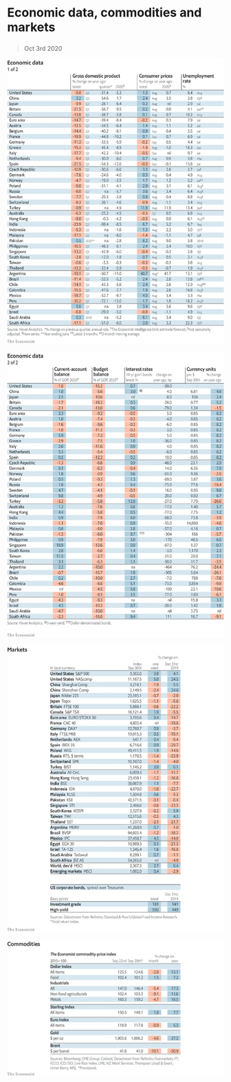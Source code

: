 ###### 

# Economic data, commodities and markets 

#####  

> Oct 3rd 2020 

![image](images/20201003_INT101.png) 


![image](images/20201003_INT102.png) 


![image](images/20201003_INT201.png) 


![image](images/20201003_INT401.png) 


